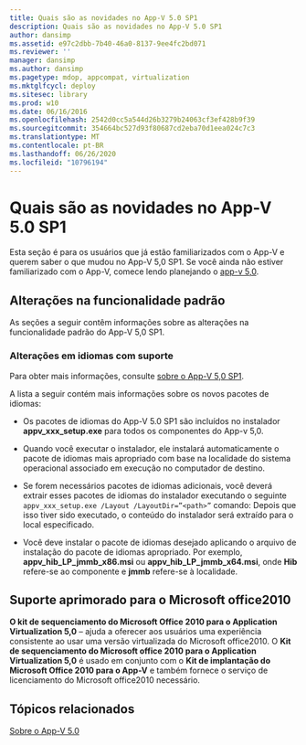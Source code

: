 ```yaml
---
title: Quais são as novidades no App-V 5.0 SP1
description: Quais são as novidades no App-V 5.0 SP1
author: dansimp
ms.assetid: e97c2dbb-7b40-46a0-8137-9ee4fc2bd071
ms.reviewer: ''
manager: dansimp
ms.author: dansimp
ms.pagetype: mdop, appcompat, virtualization
ms.mktglfcycl: deploy
ms.sitesec: library
ms.prod: w10
ms.date: 06/16/2016
ms.openlocfilehash: 2542d0cc5a544d26b3279b24063cf3ef428b9f39
ms.sourcegitcommit: 354664bc527d93f80687cd2eba70d1eea024c7c3
ms.translationtype: MT
ms.contentlocale: pt-BR
ms.lasthandoff: 06/26/2020
ms.locfileid: "10796194"
---
```

# Quais são as novidades no App-V 5.0 SP1


Esta seção é para os usuários que já estão familiarizados com o App-V e querem saber o que mudou no App-V 5,0 SP1. Se você ainda não estiver familiarizado com o App-V, comece lendo planejando o [app-v 5,0](planning-for-app-v-50-rc.md).

## Alterações na funcionalidade padrão


As seções a seguir contêm informações sobre as alterações na funcionalidade padrão do App-V 5,0 SP1.

### Alterações em idiomas com suporte

Para obter mais informações, consulte [sobre o App-V 5,0 SP1](about-app-v-50-sp1.md).

A lista a seguir contém mais informações sobre os novos pacotes de idiomas:

-   Os pacotes de idiomas do App-V 5.0 SP1 são incluídos no instalador **appv\_xxx\_setup.exe** para todos os componentes do App-v 5,0.

-   Quando você executar o instalador, ele instalará automaticamente o pacote de idiomas mais apropriado com base na localidade do sistema operacional associado em execução no computador de destino.

-   Se forem necessários pacotes de idiomas adicionais, você deverá extrair esses pacotes de idiomas do instalador executando o seguinte `appv_xxx_setup.exe /Layout /LayoutDir=”<path>”` comando: Depois que isso tiver sido executado, o conteúdo do instalador será extraído para o local especificado.

-   Você deve instalar o pacote de idiomas desejado aplicando o arquivo de instalação do pacote de idiomas apropriado. Por exemplo, **appv\_hib\_LP\_jmmb\_x86.msi** ou **appv\_hib\_LP\_jmmb\_x64.msi**, onde **Hib** refere-se ao componente e **jmmb** refere-se à localidade.

## Suporte aprimorado para o Microsoft office2010


**O kit de sequenciamento do Microsoft Office 2010 para o Application Virtualization 5,0** – ajuda a oferecer aos usuários uma experiência consistente ao usar uma versão virtualizada do Microsoft office2010. O **Kit de sequenciamento do Microsoft office 2010 para o Application Virtualization 5,0** é usado em conjunto com o **Kit de implantação do Microsoft Office 2010 para o App-V** e também fornece o serviço de licenciamento do Microsoft office2010 necessário.






## Tópicos relacionados


[Sobre o App-V 5.0](about-app-v-50.md)

 

 





